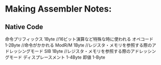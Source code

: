 # Making Assembler Notes:

## Native Code
命令プリフィックス		1Byte	//16ビット演算など特殊な時に使われる
オペコード              1-2Byte	//命令がかかれる
ModR/M				1Byte	//レジスタ・メモリを参照する際のアドレッシングモード
SIB					1Byte	//レジスタ・メモリを参照する際のアドレッシングモード
ディスプレースメント    1-4Byte
即値                 1-Byte

